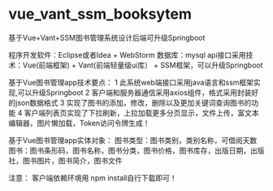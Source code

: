 # vue_vant_ssm_booksytem
基于Vue+Vant+SSM图书管理系统设计后端可升级Springboot

程序开发软件：Eclipse或者Idea + WebStorm 数据库：mysql 
api接口采用技术：Vue(前端框架) + Vant(前端轻量级ui库） + SSM框架，可以升级Springboot

基于Vue图书管理app技术要点：
1 此系统web端接口采用java语言和ssm框架实现,可以升级Springboot
2 客户端和服务器通信采用axios组件，格式采用封装好的json数据格式
3 实现了图书的添加，修改，删除以及更加关键词查询图书的功能
4 客户端列表页实现了下拉刷新，上拉加载更多分页显示，文件上传，富文本编辑器，图片懒加载，Token访问令牌生成！

基于Vue图书管理app实体对象：
图书类型：图书类别，类别名称，可借阅天数 
图书：图书条形码，图书名称，图书分类，图书价格，图书库存，出版日期，出版社，图书图片，图书简介，图书文件

注意： 客户端依赖环境用 npm install自行下载即可！
